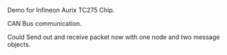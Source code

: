 Demo for Infineon Aurix TC275 Chip.

CAN Bus communication.

Could Send out and receive packet now with one node and two message objects.
